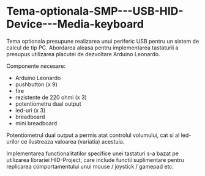 # Tema-optionala-SMP---USB-HID-Device---Media-keyboard
Tema optionala presupune realizarea unui periferic USB pentru un sistem de calcul de tip PC. Abordarea aleasa pentru implementarea tastaturii a presupus utilizarea placutei de dezvoltare Arduino Leonardo.

Componente necesare:

- Arduino Leonardo
- pushbutton (x 9)
- fire
- rezistente de 220 ohmi (x 3)
- potentiometru dual output 
- led-uri (x 3)
- breadboard
- mini breadboard

Potentiometrul dual output a permis atat controlul volumului, cat si al led-urilor ce ilustreaza valoarea (variatia) acestuia.

Implementarea functionalitatilor specifice unei tastaturi s-a bazat pe utilizarea librariei HID-Project, care include functii suplimentare pentru replicarea comportamentului unui mouse / joystick / gamepad etc.
